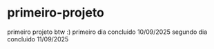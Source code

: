 # primeiro-projeto
primeiro projeto btw :)
primeiro dia concluido 10/09/2025
segundo dia concluido  11/09/2025